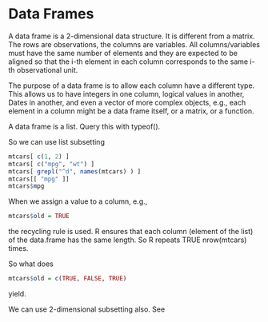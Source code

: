 # Data Frames

A data frame is a 2-dimensional data structure. It is different from a matrix.
The rows are observations, the columns are variables.
All columns/variables must have the same number of elements and they are
expected to be aligned so that the i-th element in each column
corresponds to the same i-th observational unit.

The purpose of a data frame is to allow each column have a different type.
This allows us to have integers in one column, logical values in another,
Dates in another, and even a vector of more complex objects, e.g.,
each element in a column might be a data frame itself, or a matrix, or a function.

A data frame is  a list. Query this with typeof().

So we can use list subsetting
```r
mtcars[ c(1, 2) ]
mtcars[ c("mpg", "wt") ]
mtcars[ grepl("^d", names(mtcars) ) ]
mtcars[[ "mpg" ]]
mtcars$mpg
```


When we assign a value to a column, e.g.,
```r
mtcars$old = TRUE
```
the recycling rule is used.
R ensures that each column (element of the list) of the data.frame 
has the same length. So R repeats TRUE nrow(mtcars) times.

So what does
```r
mtcars$old = c(TRUE, FALSE, TRUE)
```
yield.



We can use 2-dimensional subsetting  also.
See
